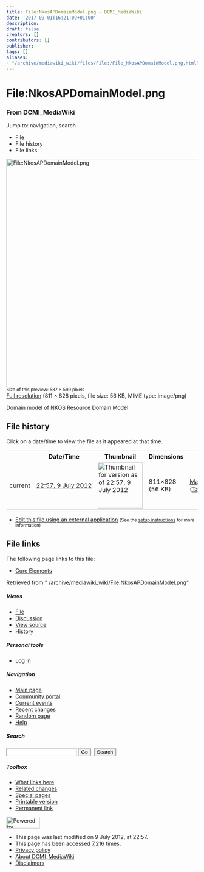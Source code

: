 ```yaml
---
title: File:NkosAPDomainModel.png - DCMI_MediaWiki
date: '2017-09-01T16:21:09+01:00'
description: 
draft: false
creators: []
contributors: []
publisher: 
tags: []
aliases:
- "/archive/mediawiki_wiki/files/File:/File_NkosAPDomainModel.png.html"
---
```


<a id="top"></a>
# File:NkosAPDomainModel.png

### From DCMI\_MediaWiki

Jump to: navigation, search
<!-- start content -->
- File
- File history
- File links

 [<img alt="File:NkosAPDomainModel.png" src="/images/2/20/NkosAPDomainModel.png" width="587" height="599">](/archive/mediawiki_wiki/files/NkosAPDomainModel.png)  
<small>Size of this preview: 587 × 599 pixels</small>  
 [Full resolution](/images/2/20/NkosAPDomainModel.png)‎ (811 × 828 pixels, file size: 56 KB, MIME type: image/png)

Domain model of NKOS Resource Domain Model

<!-- 
NewPP limit report
Preprocessor node count: 1/1000000
Post-expand include size: 0/2097152 bytes
Template argument size: 0/2097152 bytes
Expensive parser function count: 0/100
-->
## File history

Click on a date/time to view the file as it appeared at that time.

<table class="wikitable filehistory">
  <tr>
    <td></td>
    <th>Date/Time</th>
    <th>Thumbnail</th>
    <th>Dimensions</th>
    <th>User</th>
    <th>Comment</th>
  </tr>
  <tr>
    <td>current</td>
    <td class="filehistory-selected" style="white-space: nowrap;"><a href="/archive/mediawiki_wiki/files/NkosAPDomainModel.png">22:57, 9 July 2012</a></td>
    <td><a href="/images/2/20/NkosAPDomainModel.png"><img alt="Thumbnail for version as of 22:57, 9 July 2012" src="/images/2/20/NkosAPDomainModel.png" width="118" height="120"></a></td>
    <td>811×828 <span style="white-space: nowrap;">(56 KB)</span>
    </td>
    <td>
      <a href="/index.php?title=User:MarciaZeng&amp;action=edit&amp;redlink=1" class="new mw-userlink" title="User:MarciaZeng (page does not exist)">MarciaZeng</a> <span style="white-space: nowrap;"> <span class="mw-usertoollinks">(<a href="/index.php?title=User_talk:MarciaZeng&amp;action=edit&amp;redlink=1" class="new" title="User talk:MarciaZeng (page does not exist)">Talk</a> | <a href="/index.php/Special:Contributions/MarciaZeng" title="Special:Contributions/MarciaZeng">contribs</a>)</span></span>
    </td>
    <td> <span class="comment">(Domain model of NKOS Resource Domain Model)</span>
    </td>
  </tr>
</table>

  

- [Edit this file using an external application](/index.php?title=File:NkosAPDomainModel.png&action=edit&externaledit=true&mode=file "File:NkosAPDomainModel.png") <small>(See the <a href="http://www.mediawiki.org/wiki/Manual:External_editors" class="external text" rel="nofollow">setup instructions</a> for more information)</small>

## File links

The following page links to this file:

- [Core Elements](/index.php/Core_Elements "Core Elements")

Retrieved from " [/archive/mediawiki_wiki/File:NkosAPDomainModel.png](/archive/mediawiki_wiki/files/File:/File:NkosAPDomainModel.png.html)"

<!-- end content -->

##### Views

- [File](/archive/mediawiki_wiki/files/File:/File:NkosAPDomainModel.png.html "View the file page [c]")
- [Discussion](/index.php?title=File_talk:NkosAPDomainModel.png&action=edit&redlink=1 "Discussion about the content page [t]")
- [View source](/index.php?title=File:NkosAPDomainModel.png&action=edit "This page is protected.
You can view its source [e]")
- [History](/index.php?title=File:NkosAPDomainModel.png&action=history "Past revisions of this page [h]")

##### Personal tools

- [Log in](/index.php?title=Special:UserLogin&returnto=File:NkosAPDomainModel.png "You are encouraged to log in; however, it is not mandatory [o]")

<script type="text/javascript"> if (window.isMSIE55) fixalpha(); </script>

##### Navigation

- [Main page](/index.php/Main_Page "Visit the main page [z]")
- [Community portal](/index.php/DCMI_MediaWiki:Community_portal "About the project, what you can do, where to find things")
- [Current events](/index.php/DCMI_MediaWiki:Current_events "Find background information on current events")
- [Recent changes](/index.php/Special:RecentChanges "The list of recent changes in the wiki [r]")
- [Random page](/index.php/Special:Random "Load a random page [x]")
- [Help](/index.php/Help:Contents "The place to find out")

##### <label for="searchInput">Search</label>

<form action="/index.php" id="searchform">
				<input type="hidden" name="title" value="Special:Search">
				<input id="searchInput" title="Search DCMI_MediaWiki" accesskey="f" type="search" name="search">
				<input type="submit" name="go" class="searchButton" id="searchGoButton" value="Go" title="Go to a page with this exact name if exists"> 
				<input type="submit" name="fulltext" class="searchButton" id="mw-searchButton" value="Search" title="Search the pages for this text">
			</form>

##### Toolbox

- [What links here](/index.php/Special:WhatLinksHere/File:NkosAPDomainModel.png "List of all wiki pages that link here [j]")
- [Related changes](/index.php/Special:RecentChangesLinked/File:NkosAPDomainModel.png "Recent changes in pages linked from this page [k]")
- [Special pages](/index.php/Special:SpecialPages "List of all special pages [q]")
- [Printable version](/index.php?title=File:NkosAPDomainModel.png&printable=yes "Printable version of this page [p]")
- [Permanent link](/index.php?title=File:NkosAPDomainModel.png&oldid=3427 "Permanent link to this revision of the page")

<!-- end of the left (by default at least) column -->

 [<img src="/skins/common/images/poweredby_mediawiki_88x31.png" height="31" width="88" alt="Powered by MediaWiki">](http://www.mediawiki.org/)

- This page was last modified on 9 July 2012, at 22:57.
- This page has been accessed 7,216 times.
- [Privacy policy](/index.php/DCMI_MediaWiki:Privacy_policy "DCMI MediaWiki:Privacy policy")
- [About DCMI\_MediaWiki](/index.php/DCMI_MediaWiki:About "DCMI MediaWiki:About")
- [Disclaimers](/index.php/DCMI_MediaWiki:General_disclaimer "DCMI MediaWiki:General disclaimer")

<script>if (window.runOnloadHook) runOnloadHook();</script><!-- Served in 0.458 secs. -->
